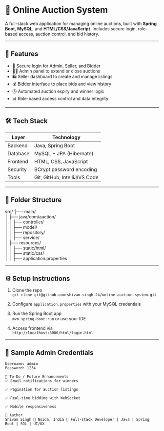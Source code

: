 # 🛒 Online Auction System

A full-stack web application for managing online auctions, built with **Spring Boot**, **MySQL**, and **HTML/CSS/JavaScript**. Includes secure login, role-based access, auction control, and bid history.

---

## 🚀 Features

- 🔐 Secure login for Admin, Seller, and Bidder
- 🧑‍💼 Admin panel to extend or close auctions
- 🛍️ Seller dashboard to create and manage listings
- 💰 Bidder interface to place bids and view history
- 🕒 Automated auction expiry and winner logic
- 📊 Role-based access control and data integrity

---

## 🛠️ Tech Stack

| Layer        | Technology            |
|--------------|------------------------|
| Backend      | Java, Spring Boot      |
| Database     | MySQL + JPA (Hibernate)|
| Frontend     | HTML, CSS, JavaScript  |
| Security     | BCrypt password encoding |
| Tools        | Git, GitHub, IntelliJ/VS Code |

---

## 📁 Folder Structure

src/ ├── main/ <br>
│ ├── java/com/auction/  <br>
│ │ ├── controller/ <br>
│ │ ├── model/  <br>
│ │ ├── repository/  <br>
│ │ ├── service/ <br>
│ ├── resources/ <br>
│ │ ├── static/html/  <br>
│ │ ├── static/css/  <br>
│ │ ├── application.properties <br>

---

## ⚙️ Setup Instructions

1. Clone the repo  
   `git clone git@github.com:shivam-singh-24/online-auction-system.git`

2. Configure `application.properties` with your MySQL credentials

3. Run the Spring Boot app  
   `mvn spring-boot:run` or use your IDE

4. Access frontend via  
   `http://localhost:8080/html/login.html`

---

## 🧪 Sample Admin Credentials

```text
Username: admin
Password: 1234

📌 To-Do / Future Enhancements
✅ Email notifications for winners

✅ Pagination for auction listings

✅ Real-time bidding with WebSocket

✅ Mobile responsiveness

🙌 Author
Shivam Singh 📍 Noida, India 💼 Full-stack Developer | Java | Spring Boot | SQL | UI/UX



